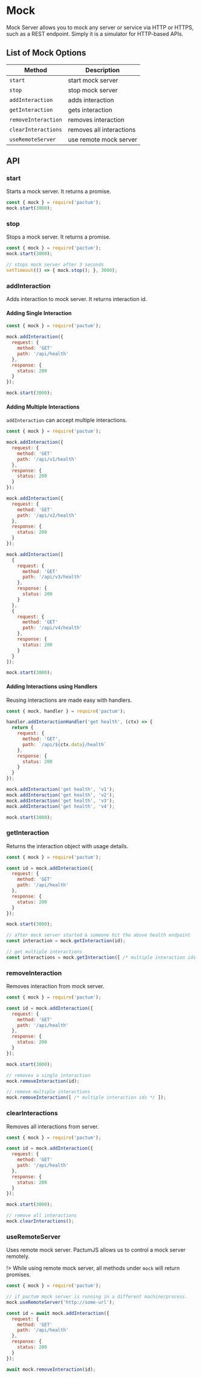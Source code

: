 # Mock

Mock Server allows you to mock any server or service via HTTP or HTTPS, such as a REST endpoint. Simply it is a simulator for HTTP-based APIs.

## List of Mock Options

| Method                        | Description                           |
| ----------------------------  | ------------------------------------  |
| `start`                       | start mock server                     |
| `stop`                        | stop mock server                      |
| `addInteraction`              | adds interaction                      |
| `getInteraction`              | gets interaction                      |
| `removeInteraction`           | removes interaction                   |
| `clearInteractions`           | removes all interactions              |
| `useRemoteServer`             | use remote mock server                |

## API

### start

Starts a mock server. It returns a promise.

```js
const { mock } = require('pactum');
mock.start(3000);
```

### stop

Stops a mock server. It returns a promise.

```js
const { mock } = require('pactum');
mock.start(3000);

// stops mock server after 3 seconds
setTimeout(() => { mock.stop(); }, 3000);
```

### addInteraction

Adds interaction to mock server. It returns interaction id.

#### Adding Single Interaction

```js
const { mock } = require('pactum');

mock.addInteraction({
  request: {
    method: 'GET'
    path: '/api/health'
  },
  response: {
    status: 200
  }
});

mock.start(3000);
```

#### Adding Multiple Interactions

`addInteraction` can accept multiple interactions.

```js
const { mock } = require('pactum');

mock.addInteraction({
  request: {
    method: 'GET'
    path: '/api/v1/health'
  },
  response: {
    status: 200
  }
});

mock.addInteraction({
  request: {
    method: 'GET'
    path: '/api/v2/health'
  },
  response: {
    status: 200
  }
});

mock.addInteraction([
  {
    request: {
      method: 'GET'
      path: '/api/v3/health'
    },
    response: {
      status: 200
    }
  },
  {
    request: {
      method: 'GET'
      path: '/api/v4/health'
    },
    response: {
      status: 200
    }
  }
]);

mock.start(3000);
```

#### Adding Interactions using Handlers

Reusing interactions are made easy with handlers.

```js
const { mock, handler } = require('pactum');

handler.addInteractionHandler('get health', (ctx) => {
  return {
    request: {
      method: 'GET',
      path: `/api/${ctx.data}/health`
    },
    response: {
      status: 200
    }
  }    
});

mock.addInteraction('get health', 'v1');
mock.addInteraction('get health', 'v2');
mock.addInteraction('get health', 'v3');
mock.addInteraction('get health', 'v4');

mock.start(3000);
```

### getInteraction

Returns the interaction object with usage details.

```js
const { mock } = require('pactum');

const id = mock.addInteraction({
  request: {
    method: 'GET'
    path: '/api/health'
  },
  response: {
    status: 200
  }
});

mock.start(3000);

// after mock server started & someone hit the above health endpoint
const interaction = mock.getInteraction(id);

// get multiple interactions
const interactions = mock.getInteraction([ /* multiple interaction ids */ ]);
```

### removeInteraction

Removes interaction from mock server.

```js
const { mock } = require('pactum');

const id = mock.addInteraction({
  request: {
    method: 'GET'
    path: '/api/health'
  },
  response: {
    status: 200
  }
});

mock.start(3000);

// removes a single interaction
mock.removeInteraction(id);

// remove multiple interactions
mock.removeInteraction([ /* multiple interaction ids */ ]);
```

### clearInteractions

Removes all interactions from server.

```js
const { mock } = require('pactum');

const id = mock.addInteraction({
  request: {
    method: 'GET'
    path: '/api/health'
  },
  response: {
    status: 200
  }
});

mock.start(3000);

// remove all interactions
mock.clearInteractions();
```

### useRemoteServer

Uses remote mock server. PactumJS allows us to control a mock server remotely.

!> While using remote mock server, all methods under `mock` will return promises.

```js
const { mock } = require('pactum');

// if pactum mock server is running in a different machine/process.
mock.useRemoteServer('http://some-url');

const id = await mock.addInteraction({
  request: {
    method: 'GET'
    path: '/api/health'
  },
  response: {
    status: 200
  }
});

await mock.removeInteraction(id);
```

